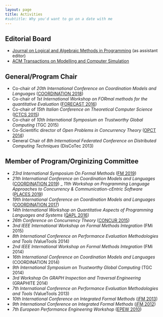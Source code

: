 ```yaml
---
layout: page
title: Activities
#subtitle: Why you'd want to go on a date with me
---
```


## Editorial Board
- [Journal on Logical and Algebraic Methods in Programming](https://www.journals.elsevier.com/journal-of-logical-and-algebraic-methods-in-programming) (as assistant editor)
- [ACM Transactions on Modelling and Computer Simulation](https://tomacs.acm.org) 

## General/Program Chair
- Co-chair of _20th International Conference on Coordination Models and Languages_ ([COORDINATION 2018]())
- Co-chair of _1st International Workshop on FORmal methods for the quantitative Evaluation_ ([FORECAST 2016](http://forecast.disia.unifi.it))
- Co-chair of _15th Italian Conference on Theoretical Computer Science_ ([ICTCS 2015](http://ictcs2015.disia.unifi.it))
- Co-chair of _10th International Symposium on Trustworthy Global Computing_ (TGC 2015)
- Co-Scientific director of _Open Problems in Concurrency Theory_ ([OPCT 2014](http://opct2014.cs.vu.nl))  
- General Chair of _8th International Federated Conference on Distributed Computing Techniques_ (DisCoTec 2013)

## Member of Program/Orginizing Committee 
- _23rd International Symposium On Formal Methods_ ([FM 2019](http://formalmethods2019.inesctec.pt))
- _21th International Conference on Coordination Models and Languages_ ([COORDINATION 2019](http://www.discotec.org/2019/coordination.html))
_ _11th Workshop on Programming Language Approaches to Concurrency & Communication-cEntric Software_ ([PLACES 2019](https://conf.researchr.org/track/etaps-2019/places-2019-papers))
- _19th International Conference on Coordination Models and Languages_ ([COORDINATION 2017](http://2017.discotec.org/calls/coordination-2017.html))
- _14th International Workshop on Quantitative Aspects of Programming Languages and Systems_ ([QAPL 2016](http://qapl16.doc.ic.ac.uk))
- _26th Conference on Concurrency Theory_ ([CONCUR 2015](http://mafalda.fdi.ucm.es/concur2015/))
- _3nd IEEE International Workshop on Formal Methods Integration_ (FMi 2015)
- _8th International Conference on Performance Evaluation Methodologies and Tools_ (ValueTools 2014)
- _2nd IEEE International Workshop on Formal Methods Integration_ (FMi 2014)
- _16th International Conference on Coordination Models and Languages_ (COORDINATION 2014)
- _9th International Symposium on Trustworthy Global Computing_ (TGC 2014)
- _3rd Workshop On GRAPH Inspection and Traversal Engineering_ (GRAPHITE 2014)
- _7th International Conference on Performance Evaluation Methodologies and Tools_ (ValueTools 2013)
- _10th International Conference on Integrated Formal Methods_ ([iFM 2013](http://www.it.abo.fi/iFM2013/index.php))
- _9th International Conference on Integrated Formal Methods_ ([iFM 2012](http://ifm.isti.cnr.it/page21/indexifm.html))
- _7th European Performance Engineering Workshop_ ([EPEW 2010](http://www.sti.uniurb.it/events/epew2010/))

